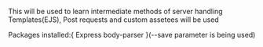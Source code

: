 This will be used to learn intermediate methods of server handling
Templates(EJS), Post requests and custom assetees will be used

Packages installed:{
    Express
    body-parser
}(--save parameter is  being used)